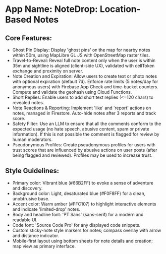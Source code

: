 # **App Name**: NoteDrop: Location-Based Notes

## Core Features:

- Ghost Pin Display: Display 'ghost pins' on the map for nearby notes within 50m, using MapLibre GL JS with OpenStreetMap raster tiles.
- Travel-to-Reveal: Reveal full note content only when the user is within 35m and sightline is aligned (client-side UX), validated with cellToken exchange and proximity on server.
- Note Creation and Expiration: Allow users to create text or photo notes with optional expiration (default 7d). Enforce rate limits (5 notes/day for anonymous users) with Firebase App Check and time-bucket counters. Compute and validate the geohash using Cloud Functions.
- Short Replies: Enable users to add short text replies (<=120 chars) to revealed notes.
- Note Reactions & Reporting: Implement 'like' and 'report' actions on notes, managed in Firestore. Auto-hide notes after 3 reports and track score.
- Safety Filter: Use an LLM to ensure that all the comments conform to the expected usage (no hate speech, abusive content, spam or private information). If this is not possible the comment is flagged for review by human moderators.
- Pseudonymous Profiles: Create pseudonymous profiles for users with trust scores that are influenced by abusive actions on user posts (after being flagged and reviewed). Profiles may be used to increase trust.

## Style Guidelines:

- Primary color: Vibrant blue (#66B2FF) to evoke a sense of adventure and discovery.
- Background color: Light, desaturated blue (#F0F8FF) for a clean, unobtrusive base.
- Accent color: Warm amber (#FFC107) to highlight interactive elements and indicate 'limited-drop' notes.
- Body and headline font: 'PT Sans' (sans-serif) for a modern and readable UI.
- Code font: 'Source Code Pro' for any displayed code snippets.
- Custom sticky-note style markers for notes; compass overlay with arrow and distance indicator.
- Mobile-first layout using bottom sheets for note details and creation; map view as primary interface.